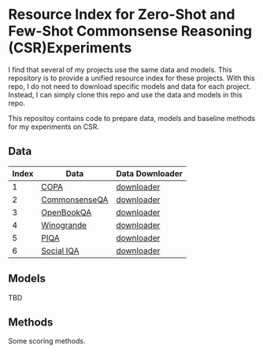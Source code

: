# Resource Index for Zero-Shot and Few-Shot Commonsense Reasoning (CSR)Experiments

I find that several of my projects use the same data and models. This repository is to provide a unified resource index for these projects. 
With this repo, I do not need to download specific models and data for each project. Instead, I can simply clone this repo and use the data and models in this repo.

This repositoy contains code to prepare data, models and baseline methods for my experiments on CSR.

## Data 

| Index | Data      | Data Downloader |
| --- | ----------- | ----------- |
| 1 | [COPA](https://people.ict.usc.edu/~gordon/copa.html)      | [downloader](./data/data_downloaders/copa.sh)       |
| 2 | [CommonsenseQA](https://aclanthology.org/N19-1421/)   | [downloader](./data/data_downloaders/cqa.sh)        |
| 3 | [OpenBookQA](https://allenai.org/data/open-book-qa)   | [downloader](./data/data_downloaders/obqa.sh)        |
| 4 | [Winogrande](https://leaderboard.allenai.org/winogrande/submissions/get-started)   | [downloader](./data/data_downloaders/winogrande.sh)        |
| 5 | [PIQA](https://yonatanbisk.com/piqa/)   | [downloader](./data/data_downloaders/piqa.sh)        |
| 6 | [Social IQA](https://leaderboard.allenai.org/socialiqa/submissions/get-started)   | [downloader](./data/data_downloaders/siqa.sh)        |




## Models
TBD

## Methods
Some scoring methods.